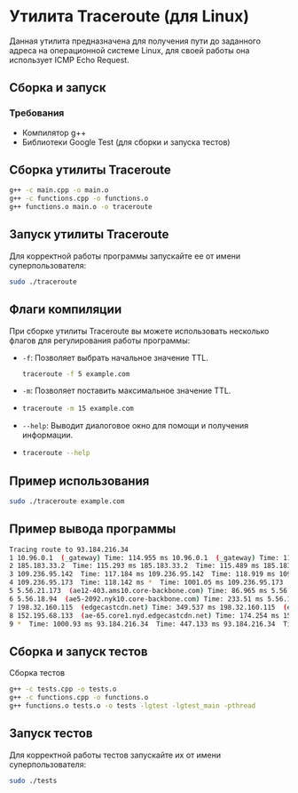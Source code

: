 # Утилита Traceroute (для Linux)
 Данная утилита предназначена для получения пути до заданного адреса на операционной системе Linux, для своей работы она использует ICMP Echo Request.
## Сборка и запуск
### Требования
- Компилятор g++
- Библиотеки Google Test (для сборки и запуска тестов)
## Сборка утилиты Traceroute
```sh
g++ -c main.cpp -o main.o
g++ -c functions.cpp -o functions.o
g++ functions.o main.o -o traceroute 
```
## Запуск утилиты Traceroute
Для корректной работы программы запускайте ее от имени суперпользователя:
```sh
sudo ./traceroute
```
## Флаги компиляции
При сборке утилиты Traceroute вы можете использовать несколько флагов для регулирования работы программы:

- `-f`: Позволяет выбрать начальное значение TTL.
  ```sh
  traceroute -f 5 example.com
  ```
- `-m`: Позволяет поставить максимальное значение TTL.
-   ```sh
    traceroute -m 15 example.com
    ```
- `--help`: Выводит диалоговое окно для помощи и получения информации.
- ```sh
  traceroute --help
  ```
## Пример использования
  ```sh
  sudo ./traceroute example.com
  ```
## Пример вывода программы
```sh
Tracing route to 93.184.216.34
1 10.96.0.1  (_gateway) Time: 114.955 ms 10.96.0.1  (_gateway) Time: 115.219 ms 10.96.0.1  (_gateway) Time: 127.799 ms
2 185.183.33.2  Time: 115.293 ms 185.183.33.2  Time: 115.489 ms 185.183.33.2  Time: 115.436 ms
3 109.236.95.142  Time: 117.184 ms 109.236.95.142  Time: 118.919 ms 109.236.95.142  Time: 115.806 ms
4 109.236.95.173  Time: 118.142 ms *  Time: 1001.05 ms 109.236.95.173  Time: 119.492 ms
5 5.56.21.173  (ae12-403.ams10.core-backbone.com) Time: 86.965 ms 5.56.21.173  (ae12-403.ams10.core-backbone.com) Time: 40.281 ms 5.56.21.173  (ae12-403.ams10.core-backbone.com) Time: 40.851 ms
6 5.56.18.94  (ae5-2092.nyk10.core-backbone.com) Time: 233.51 ms 5.56.18.94  (ae5-2092.nyk10.core-backbone.com) Time: 115.688 ms 5.56.18.94  (ae5-2092.nyk10.core-backbone.com) Time: 112.534 ms
7 198.32.160.115  (edgecastcdn.net) Time: 349.537 ms 198.32.160.115  (edgecastcdn.net) Time: 116.107 ms 198.32.160.115  (edgecastcdn.net) Time: 115.874 ms
8 152.195.68.133  (ae-65.core1.nyd.edgecastcdn.net) Time: 174.254 ms 152.195.68.133  (ae-65.core1.nyd.edgecastcdn.net) Time: 116.769 ms 152.195.68.133  (ae-65.core1.nyd.edgecastcdn.net) Time: 115.568 ms
9 *  Time: 1000.93 ms 93.184.216.34  Time: 447.133 ms 93.184.216.34  Time: 190.726 ms 
```
## Сборка и запуск тестов
Сборка тестов
```sh
g++ -c tests.cpp -o tests.o
g++ -c functions.cpp -o functions.o
g++ functions.o tests.o -o tests -lgtest -lgtest_main -pthread
```
## Запуск тестов
Для корректной работы тестов запускайте их от имени суперпользователя:
```sh
sudo ./tests
```
